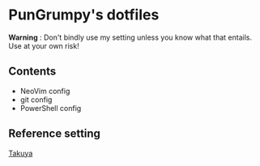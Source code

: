 # PunGrumpy's dotfiles

**Warning** : Don't bindly use my setting unless you know what that entails. Use at your own risk!

## Contents

- NeoVim config
- git config
- PowerShell config

## Reference setting

[Takuya](https://github.com/craftzdog/dotfiles-public)

